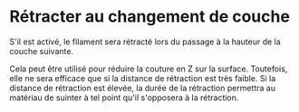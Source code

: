 Rétracter au changement de couche
====
S'il est activé, le filament sera rétracté lors du passage à la hauteur de la couche suivante.

Cela peut être utilisé pour réduire la couture en Z sur la surface. Toutefois, elle ne sera efficace que si la distance de rétraction est très faible. Si la distance de rétraction est élevée, la durée de la rétraction permettra au matériau de suinter à tel point qu'il s'opposera à la rétraction.
